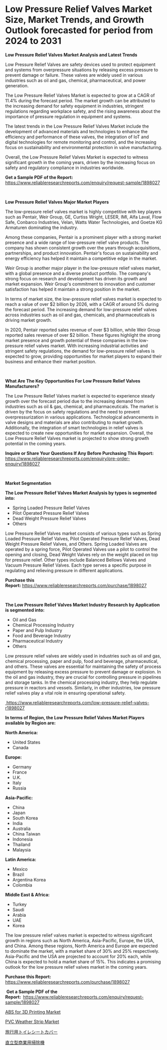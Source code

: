 <p><h1>Low Pressure Relief Valves Market Size, Market Trends, and Growth Outlook forecasted for period from 2024 to 2031</h1></p><p><strong>Low Pressure Relief Valves Market Analysis and Latest Trends</strong></p>
<p><p>Low Pressure Relief Valves are safety devices used to protect equipment and systems from overpressure situations by releasing excess pressure to prevent damage or failure. These valves are widely used in various industries such as oil and gas, chemical, pharmaceutical, and power generation.</p><p>The Low Pressure Relief Valves Market is expected to grow at a CAGR of 11.4% during the forecast period. The market growth can be attributed to the increasing demand for safety equipment in industries, stringent regulations regarding workplace safety, and the rising awareness about the importance of pressure regulation in equipment and systems.</p><p>The latest trends in the Low Pressure Relief Valves Market include the development of advanced materials and technologies to enhance the efficiency and performance of these valves, the integration of IoT and digital technologies for remote monitoring and control, and the increasing focus on sustainability and environmental protection in valve manufacturing.</p><p>Overall, the Low Pressure Relief Valves Market is expected to witness significant growth in the coming years, driven by the increasing focus on safety and regulatory compliance in industries worldwide.</p></p>
<p><strong>Get a Sample PDF of the Report:&nbsp;</strong> <a href="https://www.reliableresearchreports.com/enquiry/request-sample/1898027">https://www.reliableresearchreports.com/enquiry/request-sample/1898027</a></p>
<p>&nbsp;</p>
<p><strong>Low Pressure Relief Valves Major Market Players</strong></p>
<p><p>The low-pressure relief valves market is highly competitive with key players such as Pentair, Weir Group, GE, Curtiss Wright, LESER, IMI, Alfa Laval, Flow Safe, Conbarco Industries, Velan, Watts Water Technologies, and Goetze KG Armaturen dominating the industry. </p><p>Among these companies, Pentair is a prominent player with a strong market presence and a wide range of low-pressure relief valve products. The company has shown consistent growth over the years through acquisitions, partnerships, and product innovation. Pentair's focus on sustainability and energy efficiency has helped it maintain a competitive edge in the market.</p><p>Weir Group is another major player in the low-pressure relief valves market, with a global presence and a diverse product portfolio. The company's strong focus on research and development has driven its growth and market expansion. Weir Group's commitment to innovation and customer satisfaction has helped it maintain a strong position in the market.</p><p>In terms of market size, the low-pressure relief valves market is expected to reach a value of over $2 billion by 2026, with a CAGR of around 5% during the forecast period. The increasing demand for low-pressure relief valves across industries such as oil and gas, chemicals, and pharmaceuticals is driving market growth.</p><p>In 2020, Pentair reported sales revenue of over $3 billion, while Weir Group reported sales revenue of over $2 billion. These figures highlight the strong market presence and growth potential of these companies in the low-pressure relief valves market. With increasing industrial activities and stringent safety regulations, the demand for low-pressure relief valves is expected to grow, providing opportunities for market players to expand their business and enhance their market position.</p></p>
<p>&nbsp;</p>
<p><strong>What Are The Key Opportunities For Low Pressure Relief Valves Manufacturers?</strong></p>
<p><p>The Low Pressure Relief Valves market is expected to experience steady growth over the forecast period due to the increasing demand from industries such as oil & gas, chemical, and pharmaceuticals. The market is driven by the focus on safety regulations and the need to prevent overpressurization in various applications. Technological advancements in valve designs and materials are also contributing to market growth. Additionally, the integration of smart technologies in relief valves is expected to create new opportunities for market expansion. Overall, the Low Pressure Relief Valves market is projected to show strong growth potential in the coming years.</p></p>
<p><strong>Inquire or Share Your Questions If Any Before Purchasing This Report:</strong> <a href="https://www.reliableresearchreports.com/enquiry/pre-order-enquiry/1898027">https://www.reliableresearchreports.com/enquiry/pre-order-enquiry/1898027</a></p>
<p>&nbsp;</p>
<p><strong>Market Segmentation</strong></p>
<p><strong>The Low Pressure Relief Valves Market Analysis by types is segmented into:</strong></p>
<p><ul><li>Spring Loaded Pressure Relief Valves</li><li>Pilot Operated Pressure Relief Valves</li><li>Dead Weight Pressure Relief Valves</li><li>Others</li></ul></p>
<p><p>Low Pressure Relief Valves market consists of various types such as Spring Loaded Pressure Relief Valves, Pilot Operated Pressure Relief Valves, Dead Weight Pressure Relief Valves, and Others. Spring Loaded Valves are operated by a spring force, Pilot Operated Valves use a pilot to control the opening and closing, Dead Weight Valves rely on the weight placed on top for pressure relief. Other types include Balanced Bellows Valves and Vacuum Pressure Relief Valves. Each type serves a specific purpose in regulating and relieving pressure in different applications.</p></p>
<p><strong>Purchase this Report:&nbsp;</strong><a href="https://www.reliableresearchreports.com/purchase/1898027">https://www.reliableresearchreports.com/purchase/1898027</a></p>
<p>&nbsp;</p>
<p><strong>The Low Pressure Relief Valves Market Industry Research by Application is segmented into:</strong></p>
<p><ul><li>Oil and Gas</li><li>Chemical Processing Industry</li><li>Paper and Pulp Industry</li><li>Food and Beverage Industry</li><li>Pharmaceutical Industry</li><li>Others</li></ul></p>
<p><p>Low pressure relief valves are widely used in industries such as oil and gas, chemical processing, paper and pulp, food and beverage, pharmaceutical, and others. These valves are essential for maintaining the safety of process equipment by releasing excess pressure to prevent damage or explosion. In the oil and gas industry, they are crucial for controlling pressure in pipelines and storage tanks. In the chemical processing industry, they help regulate pressure in reactors and vessels. Similarly, in other industries, low pressure relief valves play a vital role in ensuring operational safety.</p></p>
<p><a href="https://www.reliableresearchreports.com/low-pressure-relief-valves-r1898027">&nbsp;https://www.reliableresearchreports.com/low-pressure-relief-valves-r1898027</a></p>
<p><strong>In terms of Region, the Low Pressure Relief Valves Market Players available by Region are:</strong></p>
<p>
    <p> <strong> North America: </strong>
        <ul>
            <li>United States</li>
            <li>Canada</li>
        </ul>
        </p> 
    <p> <strong> Europe: </strong>
        <ul>
            <li>Germany</li>
            <li>France</li>
            <li>U.K.</li>
            <li>Italy</li>
            <li>Russia</li>
        </ul>
        </p> 
    <p> <strong> Asia-Pacific: </strong>
        <ul>
            <li>China</li>
            <li>Japan</li>
            <li>South Korea</li>
            <li>India</li>
            <li>Australia</li>
            <li>China Taiwan</li>
            <li>Indonesia</li>
            <li>Thailand</li>
            <li>Malaysia</li>
        </ul>
        </p> 
    <p> <strong> Latin America: </strong>
        <ul>
            <li>Mexico</li>
            <li>Brazil</li>
            <li>Argentina Korea</li>
            <li>Colombia</li>
        </ul>
        </p> 
    <p> <strong> Middle East & Africa: </strong>
        <ul>
            <li>Turkey</li>
            <li>Saudi</li>
            <li>Arabia</li>
            <li>UAE</li>
            <li>Korea</li>
        </ul>
    </p>
    </p>
<p><p>The low pressure relief valves market is expected to witness significant growth in regions such as North America, Asia-Pacific, Europe, the USA, and China. Among these regions, North America and Europe are expected to dominate the market, with a market share of 30% and 25% respectively. Asia-Pacific and the USA are projected to account for 20% each, while China is expected to hold a market share of 15%. This indicates a promising outlook for the low pressure relief valves market in the coming years.</p></p>
<p><strong>Purchase this Report: </strong><a href="https://www.reliableresearchreports.com/purchase/1898027">https://www.reliableresearchreports.com/purchase/1898027</a></p>
<p>&nbsp;<strong>Get a Sample PDF of the Report:&nbsp;&nbsp;</strong><a href="https://www.reliableresearchreports.com/enquiry/request-sample/1898027">https://www.reliableresearchreports.com/enquiry/request-sample/1898027</a></p>
<p><strong></strong></p>
<p><p><a href="https://www.linkedin.com/pulse/abs-3d-printing-market-size-focuses-dynamics-in-depth-analysis-qyq2f?trackingId=A9s%2BkHLZZUpnQ%2FRbkhsrfg%3D%3D">ABS for 3D Printing Market</a></p><p><a href="https://www.linkedin.com/pulse/pvc-weather-strip-market-research-report-reveals-latest-trends-xjuvf?trackingId=b%2By6%2F5sgmBMXYJaS4wamKA%3D%3D">PVC Weather Strip Market</a></p><p><a href="https://medium.com/@nicholasallan19/%E6%97%85%E8%A1%8C%E7%94%A8%E3%83%88%E3%82%A4%E3%83%AC%E3%82%B7%E3%83%BC%E3%83%88%E3%82%AB%E3%83%90%E3%83%BC%E3%81%AE%E5%B8%82%E5%A0%B4%E8%A6%8F%E6%A8%A1%E3%81%AF-%E3%82%B0%E3%83%AD%E3%83%BC%E3%83%90%E3%83%AB%E7%94%A3%E6%A5%AD%E3%81%AB%E3%81%8A%E3%81%91%E3%82%8B%E6%9C%80%E8%89%AF%E3%81%AE%E3%83%9E%E3%83%BC%E3%82%B1%E3%83%86%E3%82%A3%E3%83%B3%E3%82%B0%E3%83%81%E3%83%A3%E3%83%8D%E3%83%AB%E3%82%92%E6%98%8E%E3%82%89%E3%81%8B%E3%81%AB%E3%81%97%E3%81%BE%E3%81%99-c374a39d7d6c">旅行用トイレシートカバー</a></p><p><a href="https://medium.com/@jackieshlerin98056/%E3%82%A2%E3%83%83%E3%83%97%E3%83%A9%E3%82%A4%E3%83%88%E5%95%86%E6%A5%AD%E7%94%A8%E6%8E%83%E9%99%A4%E6%A9%9F%E5%B8%82%E5%A0%B4%E3%81%AE%E5%88%86%E6%9E%90%E3%81%A82024%E5%B9%B4%E3%81%8B%E3%82%892031%E5%B9%B4%E3%81%BE%E3%81%A7%E3%81%AE%E4%BA%88%E6%B8%AC%E3%81%95%E3%82%8C%E3%82%8B%E5%B8%82%E5%A0%B4%E8%A6%8F%E6%A8%A1-d2e5fd2abda3">直立型商業用掃除機</a></p></p>